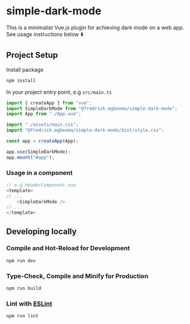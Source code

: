# simple-dark-mode

This is a minimalist Vue.js plugin for achieving dark mode on a web app. See usage instructions below ⬇️

## Project Setup

Install package 

```sh
npm install
```

In your project entry point, e.g `src/main.ts`
```js
import { createApp } from "vue";
import SimpleDarkMode from "@fredrick.mgbeoma/simple-dark-mode";
import App from "./App.vue";

import "./assets/main.css";
import "@fredrick.mgbeoma/simple-dark-mode/dist/style.css";

const app = createApp(App);

app.use(SimpleDarkMode);
app.mount("#app");
```

### Usage in a component

```js
// e.g HeaderComponent.vue
<template>
// ...
    <SimpleDarkMode />
// ...
</template>
```

## Developing locally

### Compile and Hot-Reload for Development

```sh
npm run dev
```

### Type-Check, Compile and Minify for Production

```sh
npm run build
```

### Lint with [ESLint](https://eslint.org/)

```sh
npm run lint
```

